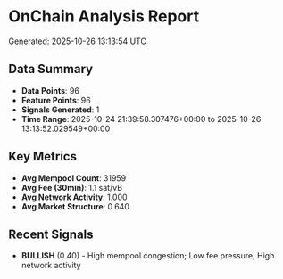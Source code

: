 # OnChain Analysis Report
Generated: 2025-10-26 13:13:54 UTC

## Data Summary
- **Data Points**: 96
- **Feature Points**: 96
- **Signals Generated**: 1
- **Time Range**: 2025-10-24 21:39:58.307476+00:00 to 2025-10-26 13:13:52.029549+00:00

## Key Metrics
- **Avg Mempool Count**: 31959
- **Avg Fee (30min)**: 1.1 sat/vB
- **Avg Network Activity**: 1.000
- **Avg Market Structure**: 0.640

## Recent Signals
- **BULLISH** (0.40) - High mempool congestion; Low fee pressure; High network activity
